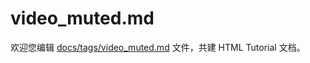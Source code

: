 video_muted.md
===

欢迎您编辑 <a target="__blank" href="https://github.com/jaywcjlove/html-tutorial/blob/master/docs/tags/video_muted.md">docs/tags/video_muted.md</a> 文件，共建 HTML Tutorial 文档。